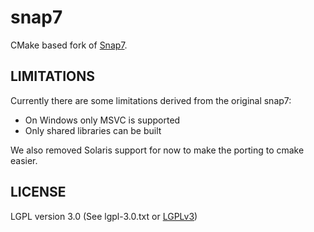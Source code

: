 snap7
=====

CMake based fork of [Snap7](http://snap7.sourceforge.net/).

LIMITATIONS
-----------

Currently there are some limitations derived from the original snap7:
 * On Windows only MSVC is supported
 * Only shared libraries can be built

We also removed Solaris support for now to make the porting to cmake easier.

LICENSE
-------

LGPL version 3.0 (See lgpl-3.0.txt or [LGPLv3](http://www.gnu.org/licenses/lgpl.html))


